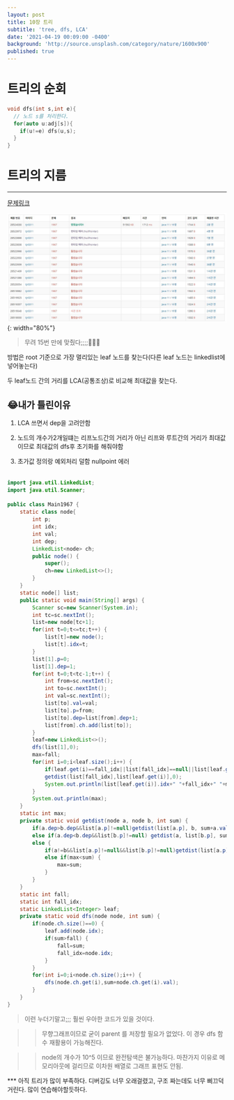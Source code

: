 ```yaml
---
layout: post
title: 10장 트리
subtitle: 'tree, dfs, LCA'
date: '2021-04-19 00:09:00 -0400'
background: 'http://source.unsplash.com/category/nature/1600x900'
published: true
---
```


# 트리의 순회 

``` c
void dfs(int s,int e){
  // 노드 s를 처리한다.
  for(auto u:adj[s]){
    if(u!=e) dfs(u,s);
  }
}
```

# 트리의 지름
---

[문제링크](https://www.acmicpc.net/problem/1967)

![캡쳐](https://github.com/ujajuck/ujajuck.github.io/blob/master/img/posts/Post0419.JPG?raw=true){: width="80%"}

> 무려 15번 만에 맞췄다;;;;🤣🤣🤣


방법은 root 기준으로 가장 멀리있는 leaf 노드를 찾는다(다른 leaf 노드는 linkedlist에 넣어놓는다)

두 leaf노드 간의 거리를 LCA(공통조상)로 비교해 최대값을 찾는다.


## 😂내가 틀린이유

1. LCA 쓰면서 dep을 고려안함

2. 노드의 개수가2개일떄는 리프노드간의 거리가 아닌 리프와 루트간의 거리가 최대값이므로 최대값의 dfs후 초기화를 해줘야함

3. 초가값 정의랑 예외처리 덜함 nullpoint 에러 


```java

import java.util.LinkedList;
import java.util.Scanner;

public class Main1967 {
	static class node{
		int p;
		int idx;
		int val;
		int dep;
		LinkedList<node> ch;
		public node() {
			super();
			ch=new LinkedList<>();
		}
	}
	static node[] list;
	public static void main(String[] args) {
		Scanner sc=new Scanner(System.in);
		int tc=sc.nextInt();
		list=new node[tc+1];
		for(int t=0;t<=tc;t++) {
			list[t]=new node();
			list[t].idx=t;
		}
		list[1].p=0;
		list[1].dep=1;
		for(int t=0;t<tc-1;t++) {
			int from=sc.nextInt();
			int to=sc.nextInt();
			int val=sc.nextInt();
			list[to].val=val;
			list[to].p=from;
			list[to].dep=list[from].dep+1;
			list[from].ch.add(list[to]);
		}
		leaf=new LinkedList<>();
		dfs(list[1],0);
		max=fall;
		for(int i=0;i<leaf.size();i++) {
			if(leaf.get(i)==fall_idx||list[fall_idx]==null||list[leaf.get(i)]==null)continue;
			getdist(list[fall_idx],list[leaf.get(i)],0);
			System.out.println(list[leaf.get(i)].idx+" "+fall_idx+" "+max);
		}
		System.out.println(max);
	}
	static int max;
	private static void getdist(node a, node b, int sum) {
		if(a.dep>b.dep&&list[a.p]!=null)getdist(list[a.p], b, sum+a.val);
		else if(a.dep<b.dep&&list[b.p]!=null) getdist(a, list[b.p], sum+b.val);
		else {
			if(a!=b&&list[a.p]!=null&&list[b.p]!=null)getdist(list[a.p], list[b.p], sum+a.val+b.val);
			else if(max<sum) {
				max=sum;
			}
		}
	}
	static int fall;
	static int fall_idx;
	static LinkedList<Integer> leaf;
	private static void dfs(node node, int sum) {
		if(node.ch.size()==0) {
			leaf.add(node.idx);
			if(sum>fall) {
				fall=sum;
				fall_idx=node.idx;
			}
		}
		for(int i=0;i<node.ch.size();i++) {
			dfs(node.ch.get(i),sum+node.ch.get(i).val);
		}
	}
}


```

> 이런 누더기말고;;; 훨씬 우아한 코드가 있을 것이다. 

>> 무향그래프이므로 굳이 parent 를 저장할 필요가 없었다. 이 경우 dfs 함수 재활용이 가능해진다.

>> node의 개수가 10^5 이므로 완전탐색은 불가능하다. 마찬가지 이유로 메모리아웃에 걸리므로 이차원 배열로 그래프 표현도 안됨.


*** 아직 트리가 많이 부족하다. 디버깅도 너무 오래걸렸고, 구조 짜는데도 너무 삐끄덕 거린다. 많이 연습해야할듯하다.
